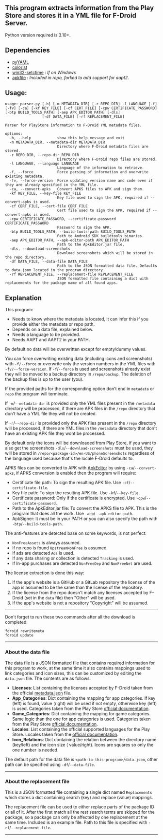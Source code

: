 ## This program extracts information from the Play Store and stores it in a YML file for F-Droid Server.

Python version required is 3.10+.

Dependencies
-------------------------

- [pyYAML](https://github.com/yaml/pyyaml)
- [colorist](https://github.com/jakob-bagterp/colorist-for-python)
- [win32-setctime](https://github.com/Delgan/win32-setctime) : *If on Windows*
- [apkfile](https://github.com/david-lev/apkfile) : *Included in repo, forked to add support for aapt2.*

Usage:
-------------------------

```console
usage: parser.py [-h] [-m METADATA_DIR] [-r REPO_DIR] -l LANGUAGE [-f] [-fv] [-ca] [-kf KEY_FILE] [-cf CERT_FILE] [-cpw CERTIFICATE_PASSWORD] [-btp BUILD_TOOLS_PATH] [-aep APK_EDITOR_PATH] [-dls]
                 [-df DATA_FILE] [-rf REPLACEMENT_FILE]

Parser for PlayStore information to F-Droid YML metadata files.

options:
  -h, --help            show this help message and exit
  -m METADATA_DIR, --metadata-dir METADATA_DIR
                        Directory where F-Droid metadata files are stored.
  -r REPO_DIR, --repo-dir REPO_DIR
                        Directory where F-Droid repo files are stored.
  -l LANGUAGE, --language LANGUAGE
                        Language of the information to retrieve.
  -f, --force           Force parsing of information and overwrite existing metadata.
  -fv, --force-version  Force updating version name and code even if they are already specified in the YML file.
  -ca, --convert-apks   Convert APKS files to APK and sign them.
  -kf KEY_FILE, --key-file KEY_FILE
                        Key file used to sign the APK, required if --convert-apks is used.
  -cf CERT_FILE, --cert-file CERT_FILE
                        Cert file used to sign the APK, required if --convert-apks is used.
  -cpw CERTIFICATE_PASSWORD, --certificate-password CERTIFICATE_PASSWORD
                        Password to sign the APK.
  -btp BUILD_TOOLS_PATH, --build-tools-path BUILD_TOOLS_PATH
                        Path to Android SDK buildtools binaries.
  -aep APK_EDITOR_PATH, --apk-editor-path APK_EDITOR_PATH
                        Path to the ApkEditor.jar file.
  -dls, --download-screenshots
                        Download screenshots which will be stored in the repo directory.
  -df DATA_FILE, --data-file DATA_FILE
                        Path to the JSON formatted data file. Defaults to data.json located in the program directory.
  -rf REPLACEMENT_FILE, --replacement-file REPLACEMENT_FILE
                        JSON formatted file containing a dict with replacements for the package name of all found apps.
```

Explanation
-------------------------

This program:

* Needs to know where the metadata is located, it can infer this if you provide either the metadata or repo path.
* Depends on a data file, explained below.
* Needs a language to be provided.
* Needs AAPT and AAPT2 in your PATH.

By default no data will be overwritten except for empty/dummy values.

You can force overwriting existing data (including icons and screenshots) with `-f/--force` or overwrite only the
version numbers in the YML files with `-fv/--force-version`. If `-f`/`--force` is used and screenshots already exist
they will be moved to a backup directory in `/repo/backup`. The deletion of the backup files is up to the user (you).

If the provided paths for the corresponding option don't end in `metadata` or `repo` the program will terminate.

If `-m`/`--metadata-dir` is provided only the YML files present in the `/metadata` directory will be processed, if there
are APK files in the `/repo` directory that don't have a YML file they will not be created.

If `-r`/`--repo-dir` is provided only the APK files present in the `/repo` directory will be processed, if there are YML
files in the `/metadata` directory that don't have an existing APK file they wont be processed.

By default only the icons will be downloaded from Play Store, if you want to also get the
screenshots `-dls`/`--download-screenshots` must be used, they will be stored
in `/repo/<package-id>/en-US/phoneScreenshots` regardless of the language used because that's the locale F-Droid
defaults to.

APKS files can be converted to APK with [ApkEditor][4] by using `-ca`/`--convert-apks`, if APKS conversion is enabled
then the program will require:

- Certificate file path: To sign the resulting APK file. Use `-cf`/`--certificate-file`.
- Key file path: To sign the resulting APK file. Use `-kf`/`--key-file`.
- Certificate password: Only if the certificate is encrypted. Use `-cpw`/`--certificate-password`.
- Path to the ApkEditor.jar file: To convert the APKS file to APK. This is the program that does all the work.
  Use `-aep`/`--apk-editor-path`.
- ApkSigner: It must be in your PATH or you can also specify the path with `-btp`/`--build-tools-path`.

The anti-features are detected base on some keywords, is not perfect:

* `NonFreeAssets` is always assumed.
* If no repo is found `UpstreamNonFree` is assumed.
* If ads are detected `Ads` is used.
* If any data sharing or collection is detected `Tracking` is used.
* If In-app purchases are detected `NonFreeDep` and `NonFreeNet` are used.

The license extraction is done this way:

1. If the app's website is a GitHub or a GitLab repository the license of the app is assumed to be the same than the
   license of the repository.
2. If the license from the repo doesn't match any licenses accepted by F-Droid (set in the `data` file) then "Other"
   will be used.
3. If the app's website is not a repository "Copyright" will be assumed.

-------------------------

Don't forget to run these two commands after all the download is completed:

```console
fdroid rewritemeta
fdroid update
```

-------------------------

### About the data file

The data file is a JSON formatted file that contains required information for this program to work, at the same time it
also contains mappings used to link categories and icon sizes, this can be customized by editing the `data.json` file.
The contents are as follows:

* **Licenses**: List containing the licenses accepted by F-Droid taken from the official [metadata.json][1] file.
* **App_Categories**: Dict containing the mapping for app categories. If key (left) is found, value (right) will be used
  if not empty, otherwise key (left) is used. Categories taken from the Play Store [official documentation][2].
* **Game_Categories**: Dict containing the mapping for game categories. Same logic than the one for app categories is
  used. Categories taken from the Play Store [official documentation][2].
* **Locales**: List containing the official supported languages for the Play Store. Locales taken from
  the [official documentation][3].
* **Icon_Relations**: Dict containing the relation between the directory name (key/left) and the icon size (
  value/right). Icons are squares so only the one number is needed.

The default path for the data file is `<path-to-this-program>/data.json`, other path can be specified
using `-df`/`--data-file`.

-------------------------

### About the replacement file

This is a JSON formatted file containing a single dict named `Replacements` which stores a dict containing search (key)
and replace (value) mappings.

The replacement file can be used to either replace parts of the package ID or all of it. After the first match all the
rest search terms are skipped for the package, so a package can only be affected by one replacement at the same time.
Included is an example file. Path to this file is specified with `-rf`/`--replacement-file`.

-------------------------

[1]: https://gitlab.com/fdroid/fdroiddata/-/blob/master/schemas/metadata.json

[2]: https://support.google.com/googleplay/android-developer/answer/9859673?hl=en

[3]: https://support.google.com/googleplay/android-developer/table/4419860?hl=en

[4]: https://github.com/REAndroid/APKEditor
